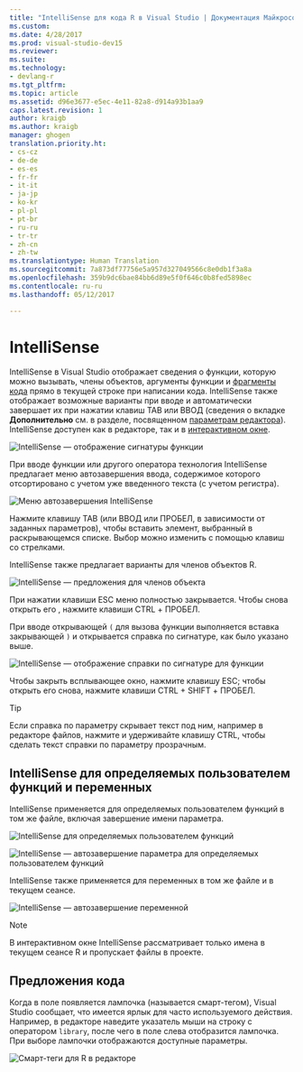 ```yaml
---
title: "IntelliSense для кода R в Visual Studio | Документация Майкрософт"
ms.custom: 
ms.date: 4/28/2017
ms.prod: visual-studio-dev15
ms.reviewer: 
ms.suite: 
ms.technology:
- devlang-r
ms.tgt_pltfrm: 
ms.topic: article
ms.assetid: d96e3677-e5ec-4e11-82a8-d914a93b1aa9
caps.latest.revision: 1
author: kraigb
ms.author: kraigb
manager: ghogen
translation.priority.ht:
- cs-cz
- de-de
- es-es
- fr-fr
- it-it
- ja-jp
- ko-kr
- pl-pl
- pt-br
- ru-ru
- tr-tr
- zh-cn
- zh-tw
ms.translationtype: Human Translation
ms.sourcegitcommit: 7a873df77756e5a957d327049566c8e0db1f3a8a
ms.openlocfilehash: 359b9dc6bae84bb6d89e5f0f646c0b8fed5898ec
ms.contentlocale: ru-ru
ms.lasthandoff: 05/12/2017

---
```



# <a name="intellisense"></a>IntelliSense

IntelliSense в Visual Studio отображает сведения о функции, которую можно вызывать, члены объектов, аргументы функции и [фрагменты кода](code-snippets.md) прямо в текущей строке при написании кода. IntelliSense также отображает возможные варианты при вводе и автоматически завершает их при нажатии клавиш TAB или ВВОД (сведения о вкладке **Дополнительно** см. в разделе, посвященном [параметрам редактора](code-editing.md#editor-options)). IntelliSense доступен как в редакторе, так и в [интерактивном окне](interactive-repl.md).

![IntelliSense — отображение сигнатуры функции](~/docs/rtvs/media/intellisense-function-signature.png) 

При вводе функции или другого оператора технология IntelliSense предлагает меню автозавершения ввода, содержимое которого отсортировано с учетом уже введенного текста (с учетом регистра).

![Меню автозавершения IntelliSense](~/docs/rtvs/media/intellisense-auto-complete-menu.png)

Нажмите клавишу TAB (или ВВОД или ПРОБЕЛ, в зависимости от заданных параметров), чтобы вставить элемент, выбранный в раскрывающемся списке. Выбор можно изменить с помощью клавиш со стрелками. 

IntelliSense также предлагает варианты для членов объектов R.
 
![IntelliSense — предложения для членов объекта](~/docs/rtvs/media/intellisense-auto-complete-r-objects.png)
 
При нажатии клавиши ESC меню полностью закрывается. Чтобы снова открыть его , нажмите клавиши CTRL + ПРОБЕЛ.

При вводе открывающей `(` для вызова функции выполняется вставка закрывающей `)` и открывается справка по сигнатуре, как было указано выше.

![IntelliSense — отображение справки по сигнатуре для функции](~/docs/rtvs/media/intellisense-function-signature.png)

Чтобы закрыть всплывающее окно, нажмите клавишу ESC; чтобы открыть его снова, нажмите клавиши CTRL + SHIFT + ПРОБЕЛ.

> [!Tip]
> Если справка по параметру скрывает текст под ним, например в редакторе файлов, нажмите и удерживайте клавишу CTRL, чтобы сделать текст справки по параметру прозрачным.

## <a name="intellisense-for-user-defined-functions-and-variables"></a>IntelliSense для определяемых пользователем функций и переменных

IntelliSense применяется для определяемых пользователем функций в том же файле, включая завершение имени параметра.

![IntelliSense для определяемых пользователем функций](~/docs/rtvs/media/intellisense-same-file-functions.png)

![IntelliSense — автозавершение параметра для определяемых пользователем функций](~/docs/rtvs/media/intellisense-parameter-completion.png)

IntelliSense также применяется для переменных в том же файле и в текущем сеансе.

![IntelliSense — автозавершение переменной](~/docs/rtvs/media/intellisense-variable-completion.png)

> [!Note]
> В интерактивном окне IntelliSense рассматривает только имена в текущем сеансе R и пропускает файлы в проекте.

## <a name="code-suggestions"></a>Предложения кода

Когда в поле появляется лампочка (называется смарт-тегом), Visual Studio сообщает, что имеется ярлык для часто используемого действия. Например, в редакторе наведите указатель мыши на строку с оператором `library`, после чего в поле слева отобразится лампочка. При выборе лампочки отображаются доступные параметры.

![Смарт-теги для R в редакторе](~/docs/rtvs/media/intellisense-smart-tags.png)

